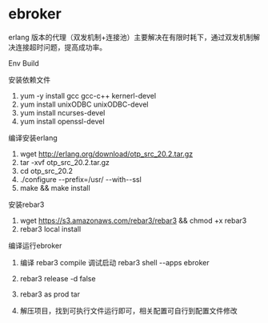 ebroker
=====

erlang 版本的代理（双发机制+连接池）主要解决在有限时耗下，通过双发机制解决连接超时问题，提高成功率。

Env Build

安装依赖文件

1. yum -y install gcc gcc-c++ kernerl-devel
2. yum install unixODBC unixODBC-devel
3. yum install ncurses-devel
4. yum install openssl-devel

编译安装erlang

1. wget http://erlang.org/download/otp_src_20.2.tar.gz
2. tar -xvf otp_src_20.2.tar.gz
3. cd otp_src_20.2
4. ./configure --prefix=/usr/  --with--ssl
5. make && make  install

安装rebar3

1. wget https://s3.amazonaws.com/rebar3/rebar3 && chmod +x rebar3
2. rebar3 local install

编译运行ebroker

1. 编译 rebar3 compile  调试启动 rebar3 shell --apps ebroker

2. rebar3 release -d false

3. rebar3 as prod tar

4. 解压项目，找到可执行文件运行即可，相关配置可自行到配置文件修改
